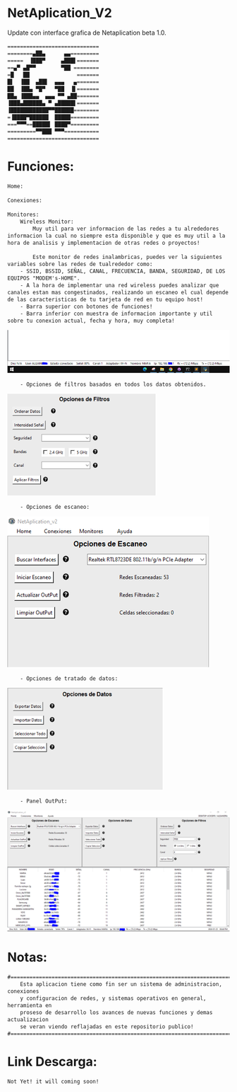 # NetAplication_V2
 Update con interface grafica de Netaplication beta 1.0.

    =============================
    ========▄██▄      ▄▄=========
    =====  ▐███▀     ▄███▌=======
    ==▄▀ ▄█▀▀        ▀██ ========
    =█   ██               =======
    █▌  ▐██  ▄██▌  ▄▄▄   ▄=======
    ██  ▐██▄ ▀█▀   ▀██  ▐▌=======
    ██▄ ▐███▄▄  ▄▄▄ ▀▀ ▄██=======
    ▐███▄██████▄ ▀ ▄█████▌=======
    ▐████████████▀▀██████========
    =▐████▀██████  █████=========
    ===▀▀▀==█████▌ ████▀=========
    =========▀▀███ ▀▀▀===========
    =============================

# Funciones:
    Home:

    Conexiones: 

    Monitores:
    	Wireless Monitor:
    		Muy util para ver informacion de las redes a tu alrededores informacion la cual no siempre esta disponible y que es muy util a la hora de analisis y implementacion de otras redes o proyectos!

    		Este monitor de redes inalambricas, puedes ver la siguientes variables sobre las redes de tualrededor como:
   		- SSID, BSSID, SEÑAL, CANAL, FRECUENCIA, BANDA, SEGURIDAD, DE LOS EQUIPOS "MODEM's-HOME".
   		- A la hora de implementar una red wireless puedes analizar que canales estan mas congestinados, realizando un escaneo el cual depende de las caracteristicas de tu tarjeta de red en tu equipo host!
   		- Barra superior con botones de funciones!
   		- Barra inferior con muestra de informacion importante y util sobre tu conexion actual, fecha y hora, muy completa!
   ![ICONO](https://github.com/emerson199818/NetAplication_V2/blob/main/PROYECTO/DIAGRAMAS/Capturas/w_4.PNG)
   
   		- Opciones de filtros basados en todos los datos obtenidos.
   ![ICONO](https://github.com/emerson199818/NetAplication_V2/blob/main/PROYECTO/DIAGRAMAS/Capturas/w_3.PNG)
   
   		- Opciones de escaneo:
   ![ICONO](https://github.com/emerson199818/NetAplication_V2/blob/main/PROYECTO/DIAGRAMAS/Capturas/w_1.PNG)
   
   		- Opciones de tratado de datos:
   ![ICONO](https://github.com/emerson199818/NetAplication_V2/blob/main/PROYECTO/DIAGRAMAS/Capturas/w_2.PNG)
   
   		- Panel OutPut:
   ![ICONO](https://github.com/emerson199818/NetAplication_V2/blob/main/PROYECTO/DIAGRAMAS/Capturas/1.PNG)


# Notas:
    #===================================================================================#
    	Esta aplicacion tiene como fin ser un sistema de administracion, conexiones 
    	y configuracion de redes, y sistemas operativos en general, herramienta en 
    	proseso de desarrollo los avances de nuevas funciones y demas actualizacion 
    	se veran viendo reflajadas en este repositorio publico!
    #===================================================================================#

# Link Descarga:
    Not Yet! it will coming soon!

